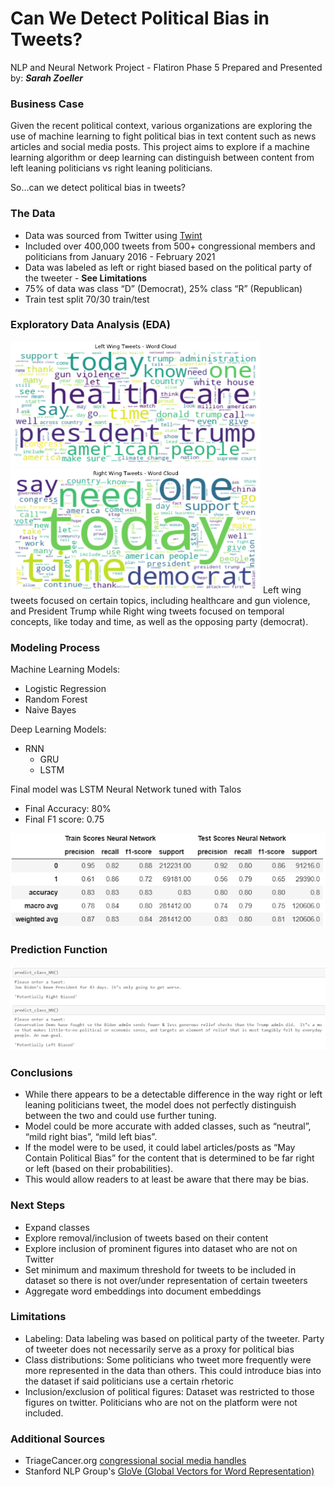 # Can We Detect Political Bias in Tweets?
NLP and Neural Network Project - Flatiron Phase 5
Prepared and Presented by:  **_Sarah Zoeller_**

### Business Case   
Given the recent political context, various organizations are exploring the use of machine learning to fight political bias in text content such as news articles and social media posts. This project aims to explore if a machine learning algorithm or deep learning can distinguish between content from left leaning politicians vs right leaning politicians.

So...can we detect political bias in tweets?

### The Data
- Data was sourced from Twitter using [Twint](https://github.com/twintproject/twint/)
- Included over 400,000 tweets from 500+ congressional members and politicians from January 2016 - February 2021
- Data was labeled as left or right biased based on the political party of the tweeter - **See Limitations**
- 75% of data was class “D” (Democrat), 25% class “R” (Republican)
- Train test split 70/30 train/test

### Exploratory Data Analysis (EDA)
<img src="https://github.com/swzoeller/NLP-Capstone/blob/main/Images/wcl.png" width="400" height="200"/>

<img src="https://github.com/swzoeller/NLP-Capstone/blob/main/Images/wcr.png" width="400" height="200"/>
Left wing tweets focused on certain topics, including healthcare and gun violence, and President Trump while Right wing tweets focused on temporal concepts, like today and time, as well as the opposing party (democrat).

### Modeling Process
Machine Learning Models:
- Logistic Regression
- Random Forest
- Naive Bayes

Deep Learning Models:
- RNN
  - GRU  
  - LSTM
 
Final model was LSTM Neural Network tuned with Talos
  - Final Accuracy: 80%
  - Final F1 score: 0.75

![Final Model Stats](https://github.com/swzoeller/NLP-Capstone/blob/main/Images/finalmodel.png)

### Prediction Function
![Function Sample](https://github.com/swzoeller/NLP-Capstone/blob/main/Images/prediction.png)

### Conclusions
- While there appears to be a detectable difference in the way right or left leaning politicians tweet, the model does not perfectly distinguish between the two and could use further tuning.
- Model could be more accurate with added classes, such as “neutral”, “mild right bias”, “mild left bias”.
- If the model were to be used, it could label articles/posts as “May Contain Political Bias” for the content that is  determined to be far right or left (based on their probabilities).
- This would allow readers to at least be aware that there may be bias.

### Next Steps
- Expand classes
- Explore removal/inclusion of tweets based on their content
- Explore inclusion of prominent figures into dataset who are not on Twitter
- Set minimum and maximum threshold for tweets to be included in dataset so there is not over/under representation of certain tweeters
- Aggregate word embeddings into document embeddings

### Limitations
- Labeling: Data labeling was based on political party of the tweeter. Party of tweeter does not necessarily serve as a proxy for political bias
- Class distributions: Some politicians who tweet more frequently were more represented in the data than others. This could introduce bias into the dataset if said politicians use a certain rhetoric
- Inclusion/exclusion of political figures: Dataset was restricted to those figures on twitter. Politicians who are not on the platform were not included. 

### Additional Sources
- TriageCancer.org [congressional social media handles](https://triagecancer.org/congressional-social-media)
- Stanford NLP Group's [GloVe (Global Vectors for Word Representation)](https://nlp.stanford.edu/projects/glove/)

